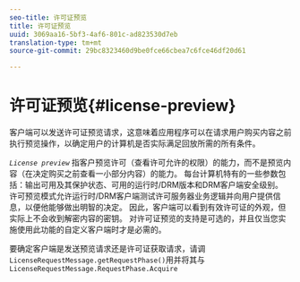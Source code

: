 ```yaml
---
seo-title: 许可证预览
title: 许可证预览
uuid: 3069aa16-5bf3-4af6-801c-ad823530d7eb
translation-type: tm+mt
source-git-commit: 29bc8323460d9be0fce66cbea7c6fce46df20d61

---
```



# 许可证预览{#license-preview}

客户端可以发送许可证预览请求，这意味着应用程序可以在请求用户购买内容之前执行预览操作，以确定用户的计算机是否实际满足回放所需的所有条件。

*`License preview`* 指客户预览许可（查看许可允许的权限）的能力，而不是预览内容（在决定购买之前查看一小部分内容）的能力。 每台计算机特有的一些参数包括：输出可用及其保护状态、可用的运行时/DRM版本和DRM客户端安全级别。 许可预览模式允许运行时/DRM客户端测试许可服务器业务逻辑并向用户提供信息，以便他能够做出明智的决定。 因此，客户端可以看到有效许可证的外观，但实际上不会收到解密内容的密钥。 对许可证预览的支持是可选的，并且仅当您实施使用此功能的自定义客户端时才是必需的。

要确定客户端是发送预览请求还是许可证获取请求，请调 `LicenseRequestMessage.getRequestPhase()`用并将其与 `LicenseRequestMessage.RequestPhase.Acquire`
